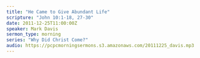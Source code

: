 ```yaml
---
title: "He Came to Give Abundant Life"
scripture: "John 10:1-18, 27-30"
date: 2011-12-25T11:00:00Z
speaker: Mark Davis
sermon_type: morning
series: "Why Did Christ Come?"
audio: https://pcpcmorningsermons.s3.amazonaws.com/20111225_davis.mp3 
---
```



